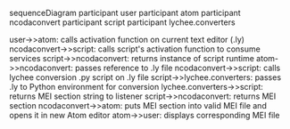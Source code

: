 sequenceDiagram
  participant user
  participant atom
  participant ncodaconvert
  participant script
  participant lychee.converters

  user->>atom: calls activation function on current text editor (.ly)
  ncodaconvert->>script: calls script's activation function to consume services
  script->>ncodaconvert: returns instance of script runtime
  atom->>ncodaconvert: passes reference to .ly file
  ncodaconvert->>script: calls lychee conversion .py script on .ly file
  script->>lychee.converters: passes .ly to Python environment for conversion
  lychee.converters->>script: returns MEI section string to listener
  script->>ncodaconvert: returns MEI section
  ncodaconvert->>atom: puts MEI section into valid MEI file and opens it in new Atom editor
  atom->>user: displays corresponding MEI file
